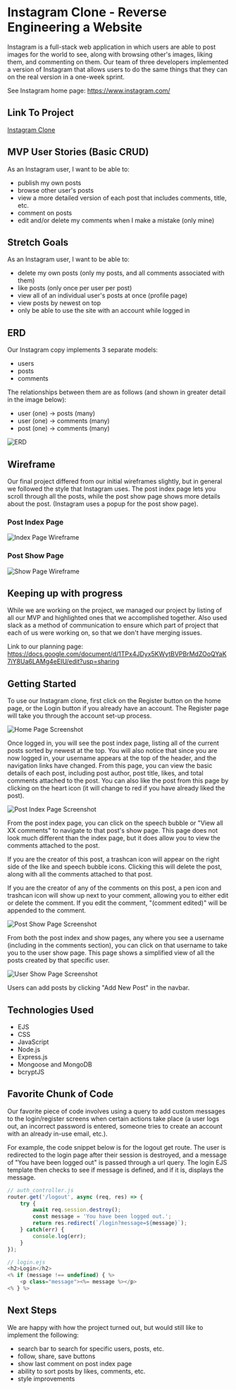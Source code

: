 # Instagram Clone - Reverse Engineering a Website
Instagram is a full-stack web application in which users are able to post images for the world to see, along with browsing other's images, liking them, and commenting on them. Our team of three developers implemented a version of Instagram that allows users to do the same things that they can on the real version in a one-week sprint.

See Instagram home page: https://www.instagram.com/

## Link To Project
[Instagram Clone](https://github.com/siemenjm/Instagram-Clone-Project2)

## MVP User Stories (Basic CRUD)
As an Instagram user, I want to be able to:
* publish my own posts
* browse other user's posts
* view a more detailed version of each post that includes comments, title, etc.
* comment on posts
* edit and/or delete my comments when I make a mistake (only mine)

## Stretch Goals
As an Instagram user, I want to be able to:
* delete my own posts (only my posts, and all comments associated with them)
* like posts (only once per user per post)
* view all of an individual user's posts at once (profile page)
* view posts by newest on top
* only be able to use the site with an account while logged in

## ERD
Our Instagram copy implements 3 separate models:
* users
* posts
* comments

The relationships between them are as follows (and shown in greater detail in the image below):
* user (one) -> posts (many)
* user (one) -> comments (many)
* post (one) -> comments (many)

![ERD](https://github.com/siemenjm/Instagram-Clone-Project2/blob/jared/assets/updated_ERD.png)


## Wireframe
Our final project differed from our initial wireframes slightly, but in general we followed the style that Instagram uses. The post index page lets you scroll through all the posts, while the post show page shows more details about the post. (Instagram uses a popup for the post show page).

### Post Index Page

![Index Page Wireframe](https://github.com/siemenjm/Instagram-Clone-Project2/blob/jared/assets/index_wireframe.png)

### Post Show Page

![Show Page Wireframe](https://github.com/siemenjm/Instagram-Clone-Project2/blob/jared/assets/show_wireframe.png)

## Keeping up with progress
While we are working on the project, we managed our project by listing of all our MVP and highlighted ones that we accomplished together.
Also used slack as a method of communication to ensure which part of project that each of us were working on, 
so that we don't have merging issues.

Link to our planning page: https://docs.google.com/document/d/1TPx4JDyx5KWytBVPBrMdZOoQYaK7iY8Ua6LAMg4eEIU/edit?usp=sharing

## Getting Started
To use our Instagram clone, first click on the Register button on the home page, or the Login button if you already have an account. The Register page will take you through the account set-up process.

![Home Page Screenshot](https://github.com/siemenjm/Instagram-Clone-Project2/blob/jared/assets/home_page.png)

Once logged in, you will see the post index page, listing all of the current posts sorted by newest at the top. You will also notice that since you are now logged in, your username appears at the top of the header, and the navigation links have changed. From this page, you can view the basic details of each post, including post author, post title, likes, and total comments attached to the post. You can also like the post from this page by clicking on the heart icon (it will change to red if you have already liked the post).

![Post Index Page Screenshot](https://github.com/siemenjm/Instagram-Clone-Project2/blob/jared/assets/post_index_page.png)

From the post index page, you can click on the speech bubble or "View all XX comments" to navigate to that post's show page. This page does not look much different than the index page, but it does allow you to view the comments attached to the post.

If you are the creator of this post, a trashcan icon will appear on the right side of the like and speech bubble icons. Clicking this will delete the post, along with all the comments attached to that post.

If you are the creator of any of the comments on this post, a pen icon and trashcan icon will show up next to your comment, allowing you to either edit or delete the comment. If you edit the comment, "(comment edited)" will be appended to the comment.

![Post Show Page Screenshot](https://github.com/siemenjm/Instagram-Clone-Project2/blob/jared/assets/post_show_page.png)

From both the post index and show pages, any where you see a username (including in the comments section), you can click on that username to take you to the user show page. This page shows a simplified view of all the posts created by that specific user.

![User Show Page Screenshot](https://github.com/siemenjm/Instagram-Clone-Project2/blob/jared/assets/user_show_page.png)

Users can add posts by clicking "Add New Post" in the navbar.

## Technologies Used
* EJS
* CSS
* JavaScript
* Node.js
* Express.js
* Mongoose and MongoDB
* bcryptJS

## Favorite Chunk of Code
Our favorite piece of code involves using a query to add custom messages to the login/register screens when certain actions take place (a user logs out, an incorrect password is entered, someone tries to create an account with an already in-use email, etc.).

For example, the code snippet below is for the logout get route. The user is redirected to the login page after their session is destroyed, and a message of "You have been logged out" is passed through a url query. The login EJS template then checks to see if message is defined, and if it is, displays the message.

```javascript
// auth_controller.js
router.get('/logout', async (req, res) => {
    try {
        await req.session.destroy();
        const message = 'You have been logged out.';
        return res.redirect(`/login?message=${message}`);
    } catch(err) {
        console.log(err);
    }
});

// login.ejs
<h2>Login</h2>
<% if (message !== undefined) { %>
    <p class="message"><%= message %></p>
<% } %>
```

## Next Steps
We are happy with how the project turned out, but would still like to implement the following:
* search bar to search for specific users, posts, etc.
* follow, share, save buttons
* show last comment on post index page
* ability to sort posts by likes, comments, etc.
* style improvements
